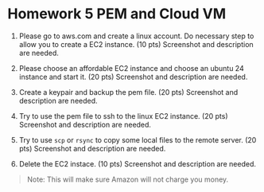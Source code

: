 # Homework 5 PEM and Cloud VM

1. Please go to aws.com and create a linux account. Do necessary step to allow you to create a EC2 instance. (10 pts)
Screenshot and description are needed.

2. Please choose an affordable EC2 instance and choose an ubuntu 24 instance and start it. (20 pts)
Screenshot and description are needed.

3. Create a keypair and backup the pem file. (20 pts)
Screenshot and description are needed.

4. Try to use the pem file to ssh to the linux EC2 instance. (20 pts)
Screenshot and description are needed.

5. Try to use `scp` or `rsync` to copy some local files to the remote server. (20 pts)
Screenshot and description are needed.

6. Delete the EC2 instace. (10 pts)
Screenshot and description are needed.

>Note: This will make sure Amazon will not charge you money.